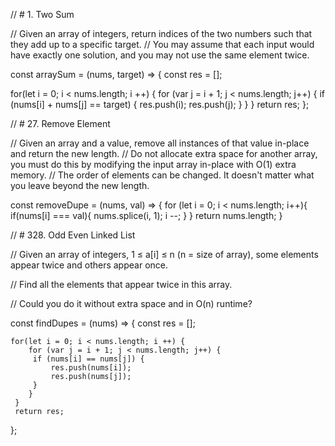 // # 1. Two Sum

// Given an array of integers, return indices of the two numbers such that they add up to a specific target.
// You may assume that each input would have exactly one solution, and you may not use the same element twice.

const arraySum = (nums, target) => {
   const res = [];

   for(let i = 0; i < nums.length; i ++) {
       for (var j = i + 1; j < nums.length; j++) {
        if (nums[i] + nums[j] == target) {
            res.push(i);
            res.push(j);
        }
       }
    }
    return res;
};

//  # 27. Remove Element

// Given an array and a value, remove all instances of that value in-place and return the new length.
// Do not allocate extra space for another array, you must do this by modifying the input array in-place with O(1) extra memory.
// The order of elements can be changed. It doesn't matter what you leave beyond the new length.

const removeDupe = (nums, val) => {
    for (let i = 0; i < nums.length; i++){
        if(nums[i] === val){
            nums.splice(i, 1);
            i --;
        }
    }
    return nums.length;
}

// # 328. Odd Even Linked List

// Given an array of integers, 1 ≤ a[i] ≤ n (n = size of array), some elements appear twice and others appear once.

// Find all the elements that appear twice in this array.

// Could you do it without extra space and in O(n) runtime?

const findDupes = (nums) => {
    const res = [];
 
    for(let i = 0; i < nums.length; i ++) {
        for (var j = i + 1; j < nums.length; j++) {
         if (nums[i] == nums[j]) {
             res.push(nums[i]);
             res.push(nums[j]);
         }
        }
     }
     return res;
 };
